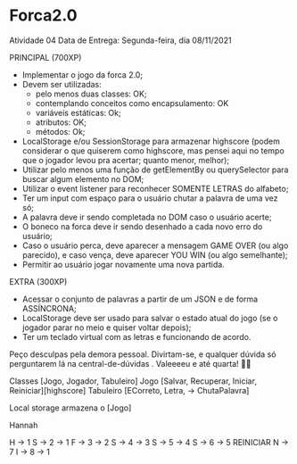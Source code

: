 # Forca2.0

Atividade 04
Data de Entrega: Segunda-feira, dia 08/11/2021

PRINCIPAL (700XP)
- Implementar o jogo da forca 2.0;
- Devem ser utilizadas:
    - pelo menos duas classes: OK;
    - contemplando conceitos como encapsulamento: OK
    - variáveis estáticas: Ok;
    - atributos: OK;
    - métodos: Ok;
- LocalStorage e/ou SessionStorage para armazenar highscore (podem considerar o que quiserem como highscore, mas pensei aqui no tempo que o jogador levou pra acertar; quanto menor, melhor);
- Utilizar pelo menos uma função de getElementBy ou querySelector para buscar algum elemento no DOM;
- Utilizar o event listener para reconhecer SOMENTE LETRAS do alfabeto;
- Ter um input com espaço para o usuário chutar a palavra de uma vez só;
- A palavra deve ir sendo completada no DOM caso o usuário acerte;
- O boneco na forca deve ir sendo desenhado a cada novo erro do usuário;
- Caso o usuário perca, deve aparecer a mensagem GAME OVER (ou algo parecido), e caso vença, deve aparecer YOU WIN (ou algo semelhante);
- Permitir ao usuário jogar novamente uma nova partida.

EXTRA (300XP)
- Acessar o conjunto de palavras a partir de um JSON e de forma ASSÍNCRONA;
- LocalStorage deve ser usado para salvar o estado atual do jogo (se o jogador parar no meio e quiser voltar depois);
- Ter um teclado virtual com as letras e funcionando de acordo.

Peço desculpas pela demora pessoal.
Divirtam-se, e qualquer dúvida só perguntarem lá na central-de-dúvidas .
Valeeeeu e até quarta! 🤙🏻

Classes
[Jogo, Jogador, Tabuleiro]
Jogo [Salvar, Recuperar, Iniciar, Reiniciar][highscore]
Tabuleiro [ECorreto, Letra, -> ChutaPalavra] <Utilizar o event listener para reconhecer SOMENTE LETRAS do alfabeto>

Local storage armazena o [Jogo]

Hannah

H -> 1
S -> 2 -> 1
F -> 3 -> 2
S -> 4 -> 3
S -> 5 -> 4
S -> 6 -> 5
REINICIAR
N -> 7
I -> 8 -> 1
